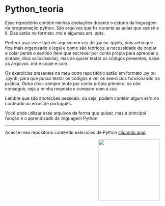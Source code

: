 # Python_teoria

Esse repositório contém minhas anotações durante o estudo da linguagem de programação python. São arquivos que fiz durante as aulas que assisti e li. Elas estão no formato .md e algumas em .pptx. 

Preferir usar esse tipo de arquivo em vez de .py ou .ipynb, pois acho que fica mais organizado e legal e como são teóricos, a necessidade de copiar e colar perde o sentido (tem que escrever por conta própia para aprender a sintaxe, dica valiosíssima), mas se quiser testar os códigos presentes, baixe os arquivos .md e copie e cole.

Os exercícios presentes no meu outro repositório estão em formato .py ou .ipynb, para que possa testar os códigos e ver os exercicios funcionando na prática. Outra dica: sempre tente por conta própia primeiro, se não conseguir, veja a minha resposta e compare com a sua.

Lembre que são anotações pessoais, ou seja, podem contém algum erro no conteúdo ou erros de português. 

Você pode utilizar esse arquivos da forma que quiser, mas a principal função é o aprendizado da linguagem Python.

** ** 

Acesse meu repositório contendo exercícios de Python [clicando aqui](https://github.com/Gabriel-Cavalcanti/Exercicios/tree/master/Exercicios/ExerciciosPython).

<img align="right" src="https://vignette.wikia.nocookie.net/lpunb/images/b/b1/Logo_Python.png/revision/latest?cb=20130301171443" width="200">
